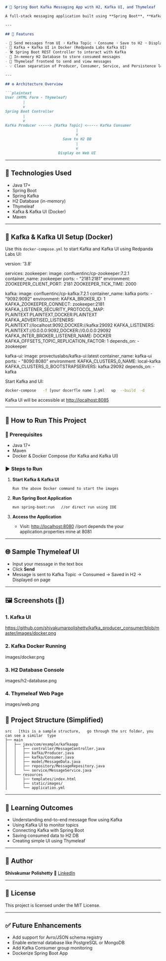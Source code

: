 
````markdown
# 🧵 Spring Boot Kafka Messaging App with H2, Kafka UI, and Thymeleaf

A full-stack messaging application built using **Spring Boot**, **Kafka**, **H2 Database**, and **Thymeleaf**, with **Kafka and Kafka UI** running in **Docker containers**. This project simulates real-time producer-consumer communication using Kafka topics, persisting messages to an H2 database, and displaying them via a responsive Thymeleaf UI.

---

## 📌 Features

- 🔄 Send messages from UI ➝ Kafka Topic ➝ Consume ➝ Save to H2 ➝ Display on Webpage
- 🐳 Kafka + Kafka UI in Docker (Redpanda Labs Kafka UI)
- 🛠 Spring Boot REST Controller to interact with Kafka
- 🧠 In-memory H2 Database to store consumed messages
- 🎨 Thymeleaf frontend to send and view messages
- 💡 Clean separation of Producer, Consumer, Service, and Persistence logic

---

## ⚙️ Architecture Overview

```plaintext
User (HTML Form - Thymeleaf)
        |
        v
Spring Boot Controller
        |
        v
Kafka Producer -----> [Kafka Topic] <----- Kafka Consumer
                                |
                                v
                          Save to H2 DB
                                |
                                v
                        Display on Web UI
````

---

## 🚀 Technologies Used

* Java 17+
* Spring Boot
* Spring Kafka
* H2 Database (in-memory)
* Thymeleaf
* Kafka & Kafka UI (Docker)
* Maven

---

## 🐳 Kafka & Kafka UI Setup (Docker)

Use this `docker-compose.yml` to start Kafka and Kafka UI using Redpanda Labs UI:

version: '3.8'

services:
  zookeeper:
    image: confluentinc/cp-zookeeper:7.2.1
    container_name: zookeeper
    ports:
      - "2181:2181"
    environment:
      ZOOKEEPER_CLIENT_PORT: 2181
      ZOOKEEPER_TICK_TIME: 2000

  kafka:
    image: confluentinc/cp-kafka:7.2.1
    container_name: kafka
    ports:
      - "9092:9092"
    environment:
      KAFKA_BROKER_ID: 1
      KAFKA_ZOOKEEPER_CONNECT: zookeeper:2181
      KAFKA_LISTENER_SECURITY_PROTOCOL_MAP: PLAINTEXT:PLAINTEXT,DOCKER:PLAINTEXT
      KAFKA_ADVERTISED_LISTENERS: PLAINTEXT://localhost:9092,DOCKER://kafka:29092
      KAFKA_LISTENERS: PLAINTEXT://0.0.0.0:9092,DOCKER://0.0.0.0:29092
      KAFKA_INTER_BROKER_LISTENER_NAME: DOCKER
      KAFKA_OFFSETS_TOPIC_REPLICATION_FACTOR: 1
    depends_on:
      - zookeeper

  kafka-ui:
    image: provectuslabs/kafka-ui:latest
    container_name: kafka-ui
    ports:
      - "8090:8080"
    environment:
      KAFKA_CLUSTERS_0_NAME: local-kafka
      KAFKA_CLUSTERS_0_BOOTSTRAPSERVERS: kafka:29092
    depends_on:
      - kafka


Start Kafka and UI:

```bash
docker-compose   -f [your docerfle name ].yml   up  --build  -d 
```

Kafka UI will be accessible at [http://localhost:8085](http://localhost:8090)

---

## 🧪 How to Run This Project

### 🔨 Prerequisites

* Java 17+
* Maven
* Docker & Docker Compose (for Kafka and Kafka UI)

### ▶️ Steps to Run

1. **Start Kafka & Kafka UI**

   ```bash
   Run the above Docker command to start the images 
   ```

2. **Run Spring Boot Application**

   ```bash
   mvn spring-boot:run   //or direct run using IDE
   ```

3. **Access the Application**

   * Visit: [http://localhost:8080](http://localhost:8081)  //port depends the your application.properties mine at 8081

---

## 🌐 Sample Thymeleaf UI

* Input your message in the text box
* Click **Send**
* Message is sent to Kafka Topic → Consumed → Saved in H2 → Displayed on page

---

## 🖼 Screenshots (📸)

### 1. Kafka UI

https://github.com/shivakumarpolishetty/kafka_producer_consumer/blob/master/images/docker.png

### 2. Kafka Docker Running

images/docker.png

### 3. H2 Database Console

images/h2-database.png

### 4. Thymeleaf Web Page

images/web.png



## 📂 Project Structure (Simplified)

```
src   [this is a sample structure,   go through the src folder, you can see a similar  type 
├── main
│   ├── java/com/example/kafkaapp
│   │   ├── controller/MessageController.java
│   │   ├── kafka/Producer.java
│   │   ├── kafka/Consumer.java
│   │   ├── model/MessageData.java
│   │   ├── repository/MessageRepository.java
│   │   └── service/MessageService.java
│   └── resources
│       ├── templates/index.html
│       ├── static/images/
│       └── application.yml
```

---

## 🧠 Learning Outcomes

* Understanding end-to-end message flow using Kafka
* Using Kafka UI to monitor topics
* Connecting Kafka with Spring Boot
* Saving consumed data to H2 DB
* Creating simple UI using Thymeleaf

---

## 🙌 Author

**Shivakumar Polishetty**
🔗 [LinkedIn](https://www.linkedin.com/in/shivakumar-polishetty)

---

## 📃 License

This project is licensed under the MIT License.

---

## ✅ Future Enhancements

* Add support for Avro/JSON schema registry
* Enable external database like PostgreSQL or MongoDB
* Add Kafka Consumer group monitoring
* Dockerize Spring Boot App


